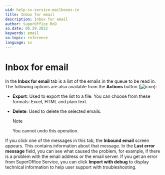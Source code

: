 ```yaml
---
uid: help-sv-service-mailboxes-in
title: Inbox for email
description: Inbox for email
author: SuperOffice RnD
so.date: 06.29.2022
keywords: email
so.topic: reference
language: sv
---
```


# Inbox for email

In the **Inbox for email** tab is a list of the emails in the queue to be read in. The following options are also available from the **Actions** button (![icon][img1]):

* **Export**: Used to export the list to a file. You can choose from these formats: Excel, HTML and plain text.

* **Delete**: Used to delete the selected emails.

    > [!NOTE]
    > You cannot undo this operation.

If you click one of the messages in this tab, the **Inbound email** screen appears. This contains information about that message. In the **Last error message** field, you can see what caused the problem, for example, if there is a problem with the email address or the email server. If you get an error from SuperOffice Service, you can click **Import with debug** to display technical information to help user support with troubleshooting.

<!-- Referenced links -->

<!-- Referenced images -->
[img1]: ../../../../../media/icons/btn-menu.png

